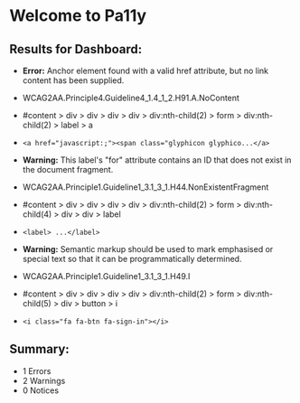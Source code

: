 # Welcome to Pa11y

## Results for Dashboard:
* __Error:__ Anchor element found with a valid href attribute, but no link content has been supplied.
 * WCAG2AA.Principle4.Guideline4_1.4_1_2.H91.A.NoContent
 * #content > div > div > div > div > div:nth-child(2) > form > div:nth-child(2) > label > a
 * `<a href="javascript:;"><span class="glyphicon glyphico...</a>`

* __Warning:__ This label's "for" attribute contains an ID that does not exist in the document fragment.
 * WCAG2AA.Principle1.Guideline1_3.1_3_1.H44.NonExistentFragment
 * #content > div > div > div > div > div:nth-child(2) > form > div:nth-child(4) > div > div > label
 * `<label> ...</label>`

* __Warning:__ Semantic markup should be used to mark emphasised or special text so that it can be programmatically determined.
 * WCAG2AA.Principle1.Guideline1_3.1_3_1.H49.I
 * #content > div > div > div > div > div:nth-child(2) > form > div:nth-child(5) > div > button > i
 * `<i class="fa fa-btn fa-sign-in"></i>`


## Summary:
* 1 Errors
* 2 Warnings
* 0 Notices
